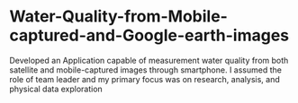 # Water-Quality-from-Mobile-captured-and-Google-earth-images
Developed an Application capable of measurement water quality from both satellite and mobile-captured images through smartphone. I assumed the role of team leader and my primary focus was on research, analysis, and physical data exploration
